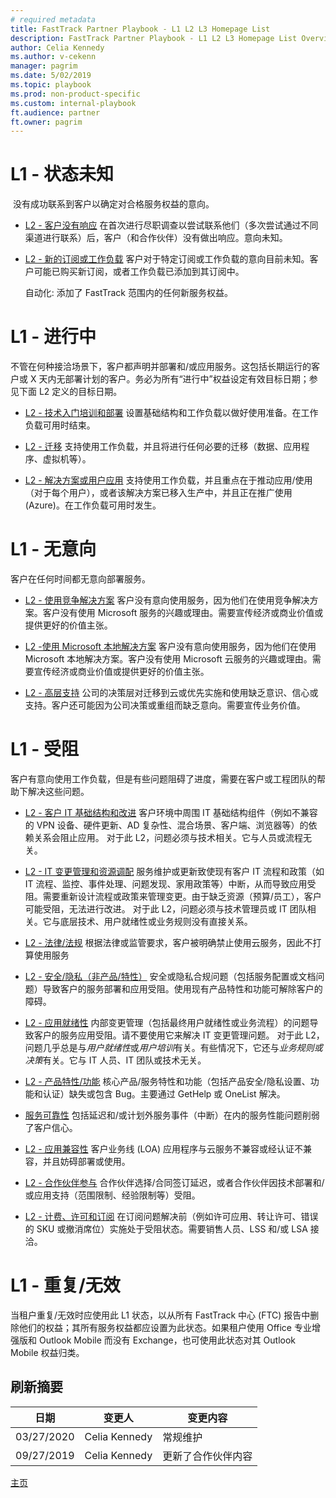 ```yaml
---
# required metadata  
title: FastTrack Partner Playbook - L1 L2 L3 Homepage List
description: FastTrack Partner Playbook - L1 L2 L3 Homepage List Overview
author: Celia Kennedy
ms.author: v-cekenn
manager: pagrim
ms.date: 5/02/2019
ms.topic: playbook
ms.prod: non-product-specific
ms.custom: internal-playbook
ft.audience: partner
ft.owner: pagrim
---
```

# L1 - 状态未知
​
没有成功联系到客户以确定对合格服务权益的意向。

-  [L2 - 客户没有响应](l1l2l3-status-unknown-customer-unresponsive-sc.md)
    在首次进行尽职调查以尝试联系他们（多次尝试通过不同渠道进行联系）后，客户（和合作伙伴）没有做出响应。意向未知。

-  [L2 - 新的订阅或工作负载](l1l2l3-status-unknown-new-subscription-or-workload-sc.md)
    客户对于特定订阅或工作负载的意向目前未知。客户可能已购买新订阅，或者工作负载已添加到其订阅中。

    自动化: 添加了 FastTrack 范围内的任何新服务权益。

# L1 - 进行中

不管在何种接洽场景下，客户都声明并部署和/或应用服务。这包括长期运行的客户或 X 天内无部署计划的客户。务必为所有“进行中”权益设定有效目标日期；参见下面 L2 定义的目标日期。

-  [L2 - 技术入门培训和部署](l1l2l3-in-progress-technical-onboarding-deployment-sc.md)
    设置基础结构和工作负载以做好使用准备。在工作负载可用时结束。

-  [L2 - 迁移](l1l2l3-in-progress-migration-sc.md)
    支持使用工作负载，并且将进行任何必要的迁移（数据、应用程序、虚拟机等）。

-  [L2 - 解决方案或用户应用](l1l2l3-in-progress-solution-or-user-adoption-sc.md)
    支持使用工作负载，并且重点在于推动应用/使用（对于每个用户），或者该解决方案已移入生产中，并且正在推广使用 (Azure)。在工作负载可用时发生。​

# ​L1 - 无意向​

客户在任何时间都无意向部署服务。​

-  [L2 - 使用竞争解决方案](l1l2l3-no-intent-using-competitive-solution-sc.md)
    客户没有意向使用服务，因为他们在使用竞争解决方案。客户没有使用 Microsoft 服务的兴趣或理由。需要宣传经济或商业价值或提供更好的价值主张。

-  [L2 - ​使用 Microsoft 本地解决方案](l1l2l3-no-intent-using-microsoft-on-premises-solution-sc.md)
    客户没有意向使用服务，因为他们在使用 Microsoft 本地解决方案。客户没有使用 Microsoft 云服务的兴趣或理由。需要宣传经济或商业价值或提供更好的价值主张。

-  [L2 - 高层支持](l1l2l3-no-intent-executive-sponsorship-sc.md)
    公司的决策层对迁移到云或优先实施和使用缺乏意识、信心或支持。客户还可能因为公司决策或重组而缺乏意向。需要宣传业务价值。

# L1 - 受阻

客户有意向使用工作负载，但是有些问题阻碍了进度，需要在客户或工程团队的帮助下解决这些问题。

-  [L2 - 客户 IT 基础结构和改进](l1l2l3-blocked-customer-it-infrastructure-remediation-sc.md)
    客户环境中周围 IT 基础结构组件（例如不兼容的 VPN 设备、硬件更新、AD 复杂性、混合场景、客户端、浏览器等）的依赖关系会阻止应用。
    对于此 L2，问题必须与技术相关。它与人员或流程无关。

-  [L2 - IT 变更管理和资源调配](l1l2l3-blocked-it-change-management-resourcing-sc.md)
    服务维护或更新致使现有客户 IT 流程和政策（如 IT 流程、监控、事件处理、问题发现、家用政策等）中断，从而导致应用受阻。需要重新设计流程或政策来管理变更。由于缺乏资源（预算/员工），客户可能受阻，无法进行改进。
    对于此 L2，问题必须与技术管理员或 IT 团队相关。它与底层技术、用户就绪性或业务规则没有直接关系。

-  [L2 - 法律/法规](l1l2l3-blocked-legal-regulatory-sc.md)
    根据法律或监管要求，客户被明确禁止使用云服务，因此不打算使用服务

-  [L2 - 安全/隐私（非产品/特性）](l1l2l3-blocked-security-privacy-non-product-feature-sc.md)
    安全或隐私合规问题（包括服务配置或文档问题）导致客户的服务部署和应用受阻。使用现有产品特性和功能可解除客户的障碍。

-  [L2 - 应用就绪性](l1l2l3-blocked-adoption-readiness-sc.md)
    内部变更管理（包括最终用户就绪性或业务流程）的问题导致客户的服务应用受阻。请不要使用它来解决 IT 变更管理问题。
    对于此 L2，问题几乎总是与*用户就绪性*或*用户培训*有关。有些情况下，它还与*业务规则或决策*有关。它与 IT 人员、IT 团队或技术无关。

-  [L2 - 产品特性/功能](l1l2l3-blocked-product-feature-capability-sc.md)
    核心产品/服务特性和功能（包括产品安全/隐私设置、功能和认证）缺失或包含 Bug。主要通过 GetHelp 或 OneList 解决。

-  [服务可靠性](l1l2l3-blocked-service-reliability-sc.md)
    包括延迟和/或计划外服务事件（中断）在内的服务性能问题削弱了客户信心。

-  [L2 - 应用兼容性](l1l2l3-blocked-app-compatibility-sc.md)
    客户业务线 (LOA) 应用程序与云服务不兼容或经认证不兼容，并且妨碍部署或使用。

-  [L2 - 合作伙伴参与](l1l2l3-blocked-partner-engagement-sc.md)
    合作伙伴选择/合同签订延迟，或者合作伙伴因技术部署和/或应用支持（范围限制、经验限制等）受阻。

-  [L2 - 计费、许可和订阅](l1l2l3-blocked-billing-licensing-subscription-sc.md)
    在订阅问题解决前（例如许可应用、转让许可、错误的 SKU 或撤消席位）实施处于受阻状态。需要销售人员、LSS 和/或 LSA 接洽。

# L1 - 重复/无效

当租户重复/无效时应使用此 L1 状态，以从所有 FastTrack 中心 (FTC) 报告中删除他们的权益；其所有服务权益都应设置为此状态。如果租户使用 Office 专业增强版和 Outlook Mobile 而没有 Exchange，也可使用此状态对其 Outlook Mobile 权益归类。

## 刷新摘要

| 日期| 变更人| 变更内容|
| ----------| -----------------| ----------------|
|03/27/2020| Celia Kennedy| 常规维护|
|09/27/2019| Celia Kennedy| 更新了合作伙伴内容|

[主页](http://partner-docs.microsoft.com)
